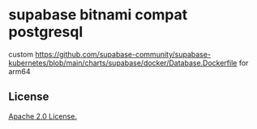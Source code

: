 # supabase bitnami compat postgresql

custom https://github.com/supabase-community/supabase-kubernetes/blob/main/charts/supabase/docker/Database.Dockerfile for arm64

## License

[Apache 2.0 License.](./LICENSE)

